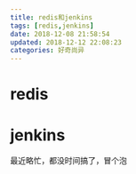 ```yaml
---
title: redis和jenkins
tags: [redis,jenkins]
date: 2018-12-08 21:58:54
updated: 2018-12-12 22:08:23
categories: 好奇尚异
---
```

# redis

# jenkins

最近略忙，都没时间搞了，冒个泡